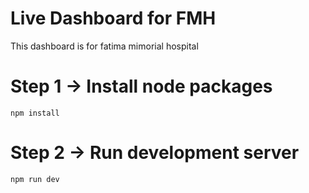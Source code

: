 # Live Dashboard for FMH

This dashboard is for fatima mimorial hospital

# Step 1 -> Install node packages

`npm install`

# Step 2 -> Run development server

`npm run dev`